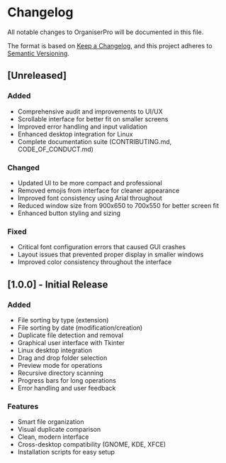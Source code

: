 # Changelog

All notable changes to OrganiserPro will be documented in this file.

The format is based on [Keep a Changelog](https://keepachangelog.com/en/1.0.0/),
and this project adheres to [Semantic Versioning](https://semver.org/spec/v2.0.0.html).

## [Unreleased]

### Added
- Comprehensive audit and improvements to UI/UX
- Scrollable interface for better fit on smaller screens
- Improved error handling and input validation
- Enhanced desktop integration for Linux
- Complete documentation suite (CONTRIBUTING.md, CODE_OF_CONDUCT.md)

### Changed
- Updated UI to be more compact and professional
- Removed emojis from interface for cleaner appearance
- Improved font consistency using Arial throughout
- Reduced window size from 900x650 to 700x550 for better screen fit
- Enhanced button styling and sizing

### Fixed
- Critical font configuration errors that caused GUI crashes
- Layout issues that prevented proper display in smaller windows
- Improved color consistency throughout the interface

## [1.0.0] - Initial Release

### Added
- File sorting by type (extension)
- File sorting by date (modification/creation)
- Duplicate file detection and removal
- Graphical user interface with Tkinter
- Linux desktop integration
- Drag and drop folder selection
- Preview mode for operations
- Recursive directory scanning
- Progress bars for long operations
- Error handling and user feedback

### Features
- Smart file organization
- Visual duplicate comparison
- Clean, modern interface
- Cross-desktop compatibility (GNOME, KDE, XFCE)
- Installation scripts for easy setup
